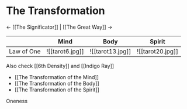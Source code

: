 # The Transformation
<- [[The Significator]] | [[The Great Way]] ->

|            | Mind              | Body              | Spirit                |
| ---------- | ----------------- | ----------------- | --------------------- |
| Law of One | ![[tarot6.jpg]]   | ![[tarot13.jpg]]  | ![[tarot20.jpg]]      |
Also check [[6th Density]] and [[Indigo Ray]]

- [[The Transformation of the Mind]]
- [[The Transformation of the Body]]
- [[The Transformation of the Spirit]]

Oneness